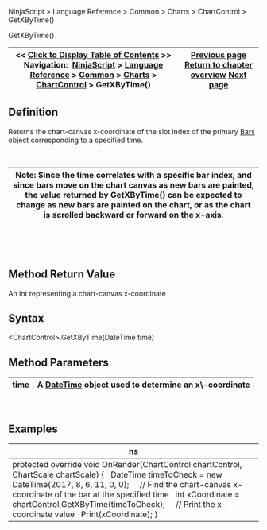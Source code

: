 ﻿


NinjaScript \> Language Reference \> Common \> Charts \> ChartControl \> GetXByTime()






















GetXByTime()







| \<\< [Click to Display Table of Contents](getxbytime.md) \>\> **Navigation:**     [NinjaScript](ninjascript-1.md) \> [Language Reference](language_reference_wip-1.md) \> [Common](common-1.md) \> [Charts](chart-1.md) \> [ChartControl](chartcontrol-1.md) \> GetXByTime() | [Previous page](getxbybarindex-1.md) [Return to chapter overview](chartcontrol-1.md) [Next page](chartcontrol_indicators-1.md) |
| --- | --- |











## Definition


Returns the chart\-canvas x\-coordinate of the slot index of the primary [Bars](bars-1.md) object corresponding to a specified time. 


 




| Note: Since the time correlates with a specific bar index, and since bars move on the chart canvas as new bars are painted, the value returned by GetXByTime() can be expected to change as new bars are painted on the chart, or as the chart is scrolled backward or forward on the x\-axis. |
| --- |



 


 


## Method Return Value


An int representing a chart\-canvas x\-coordinate


## 


## Syntax


\<ChartControl\>.GetXByTime(DateTime time)


## 


## Method Parameters




| time | A [DateTime](https://msdn.microsoft.com/en-us/library/system.datetime(v=vs.110).aspx) object used to determine an x\-coordinate |
| --- | --- |



 


## 


## Examples




| ns |
| --- |
| protected override void OnRender(ChartControl chartControl, ChartScale chartScale) {    DateTime timeToCheck \= new DateTime(2017, 8, 6, 11, 0, 0);      // Find the chart\-canvas x\-coordinate of the bar at the specified time     int xCoordinate \= chartControl.GetXByTime(timeToCheck);      // Print the x\-coordinate value    Print(xCoordinate); } |









